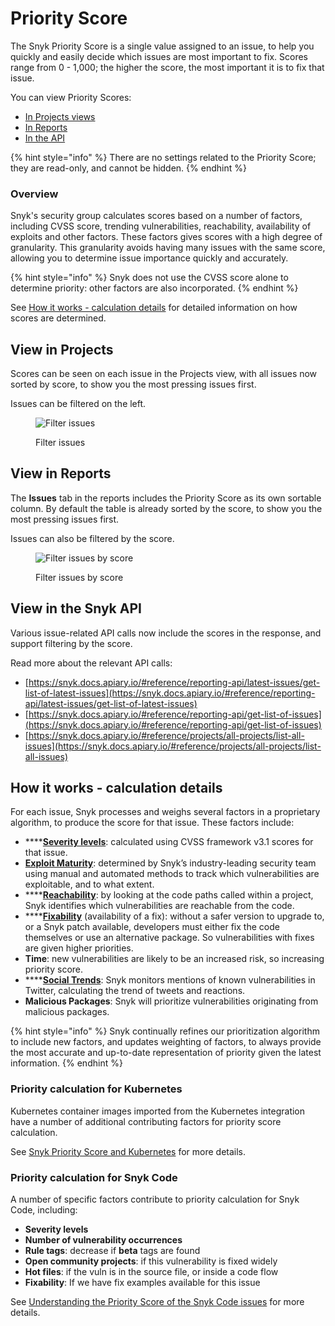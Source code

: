 # Priority Score

The Snyk Priority Score is a single value assigned to an issue, to help you quickly and easily decide which issues are most important to fix. Scores range from 0 - 1,000; the higher the score, the most important it is to fix that issue.

You can view Priority Scores:

* [In Projects views](priority-score.md#view-in-projects)
* [In Reports](priority-score.md#view-in-reports)
* [In the API](priority-score.md#view-in-the-snyk-api)

{% hint style="info" %}
There are no settings related to the Priority Score; they are read-only, and cannot be hidden.
{% endhint %}

### Overview

Snyk's security group calculates scores based on a number of factors, including CVSS score,  trending vulnerabilities, reachability, availability of exploits and other factors. These factors gives scores with a high degree of granularity. This granularity avoids having many issues with the same score, allowing you to determine issue importance quickly and accurately.

{% hint style="info" %}
Snyk does not use the CVSS score alone to determine priority: other factors are also incorporated.
{% endhint %}

See [How it works - calculation details](priority-score.md#how-it-works-calculation-details) for detailed information on how scores are determined.

## View in Projects

Scores can be seen on each issue in the Projects view, with all issues now sorted by score, to show you the most pressing issues first.

Issues can be filtered on the left.

<figure><img src="../../.gitbook/assets/screen_shot_2021-07-14_at_1.41.24_pm.png" alt="Filter issues"><figcaption><p>Filter issues</p></figcaption></figure>

## View in Reports

The **Issues** tab in the reports includes the Priority Score as its own sortable column. By default the table is already sorted by the score, to show you the most pressing issues first.

Issues can also be filtered by the score.

<figure><img src="../../.gitbook/assets/screen_shot_2021-07-14_at_1.43.32_pm.png" alt="Filter issues by score"><figcaption><p>Filter issues by score</p></figcaption></figure>

## View in the Snyk API

Various issue-related API calls now include the scores in the response, and support filtering by the score.

Read more about the relevant API calls:

* [https://snyk.docs.apiary.io/#reference/reporting-api/latest-issues/get-list-of-latest-issues](https://snyk.docs.apiary.io/#reference/reporting-api/latest-issues/get-list-of-latest-issues)
* [https://snyk.docs.apiary.io/#reference/reporting-api/get-list-of-issues](https://snyk.docs.apiary.io/#reference/reporting-api/get-list-of-issues)
* [https://snyk.docs.apiary.io/#reference/projects/all-projects/list-all-issues](https://snyk.docs.apiary.io/#reference/projects/all-projects/list-all-issues)

## How it works - calculation details

For each issue, Snyk processes and weighs several factors in a proprietary algorithm, to produce the score for that issue. These factors include:

* ****[**Severity levels**](severity-levels.md): calculated using CVSS framework v3.1 scores for that issue.
* [**Exploit Maturity**](https://snyk.io/blog/whats-so-wild-about-exploits-in-the-wild-and-how-can-we-prioritize-accordingly/): determined by Snyk’s industry-leading security team using manual and automated methods to track which vulnerabilities are exploitable, and to what extent.
* ****[**Reachability**](reachable-vulnerabilities.md): by looking at the code paths called within a project, Snyk identifies which vulnerabilities are reachable from the code.
* ****[**Fixability**](../starting-to-fix-vulnerabilities/vulnerability-fix-types.md) (availability of a fix): without a safer version to upgrade to, or a Snyk patch available, developers must either fix the code themselves or use an alternative package. So vulnerabilities with fixes are given higher priorities.
* **Time**: new vulnerabilities are likely to be an increased risk, so increasing priority score.
* ****[**Social Trends**](prioritize-by-social-trends.md): Snyk monitors mentions of known vulnerabilities in Twitter, calculating the trend of tweets and reactions.
* **Malicious Packages**: Snyk will prioritize vulnerabilities originating from malicious packages.

{% hint style="info" %}
Snyk continually refines our prioritization algorithm to include new factors, and updates weighting of factors, to always provide the most accurate and up-to-date representation of priority given the latest information.
{% endhint %}

### Priority calculation for Kubernetes

Kubernetes container images imported from the Kubernetes integration have a number of additional contributing factors for priority score calculation.&#x20;

See [Snyk Priority Score and Kubernetes](../../scan-containers/kubernetes-workload-and-image-scanning/kubernetes-integration-ui-explained/snyk-priority-score-and-kubernetes.md) for more details.

### Priority calculation for Snyk Code

A number of specific factors contribute to priority calculation for Snyk Code, including:

* **Severity levels**
* **Number of vulnerability occurrences**
* **Rule tags**: decrease if **beta** tags are found
* **Open community projects**: if this vulnerability is fixed widely
* **Hot files**: if the vuln is in the source file, or inside a code flow
* **Fixability**: If we have fix examples available for this issue

See [Understanding the Priority Score of the Snyk Code issues](../../products/snyk-code/exploring-and-working-with-the-snyk-code-results/understanding-the-priority-score-of-the-snyk-code-issues.md) for more details.
